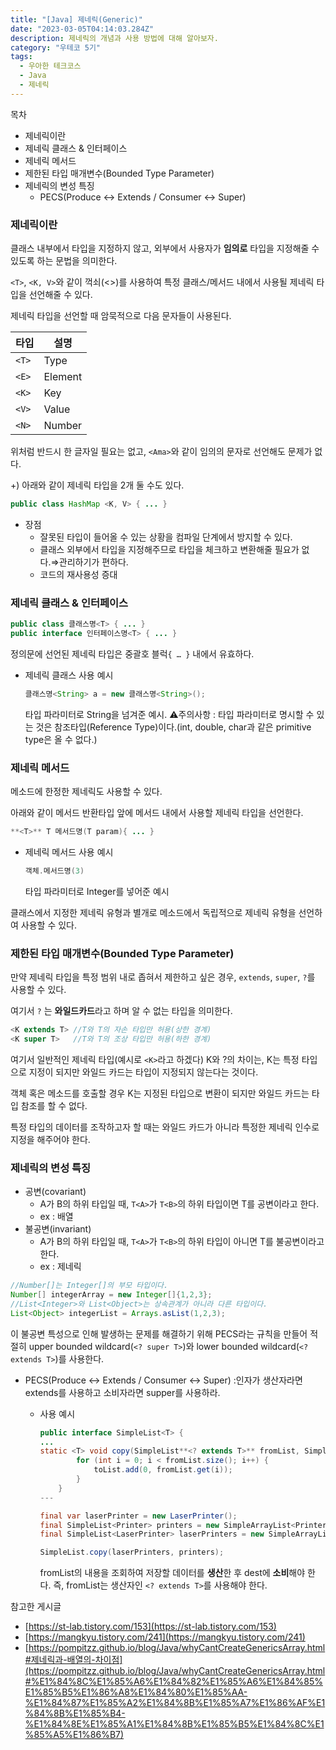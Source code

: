 ```yaml
---
title: "[Java] 제네릭(Generic)"
date: "2023-03-05T04:14:03.284Z"
description: 제네릭의 개념과 사용 방법에 대해 알아보자.
category: "우테코 5기"
tags:
  - 우아한 테크코스
  - Java
  - 제네릭
---
```


<nav>

목차

- 제네릭이란
- 제네릭 클래스 & 인터페이스
- 제네릭 메서드
- 제한된 타입 매개변수(Bounded Type Parameter)
- 제네릭의 변성 특징
  - PECS(Produce <-> Extends / Consumer <-> Super)

</nav>

### 제네릭이란

클래스 내부에서 타입을 지정하지 않고, 외부에서 사용자가 **임의로** 타입을 지정해줄 수 있도록 하는 문법을 의미한다.

`<T>`, `<K, V>`와 같이 꺽쇠(<>)를 사용하여 특정 클래스/메서드 내에서 사용될 제네릭 타입을 선언해줄 수 있다.

제네릭 타입을 선언할 때 암묵적으로 다음 문자들이 사용된다.

| 타입  | 설명    |
| ----- | ------- |
| `<T>` | Type    |
| `<E>` | Element |
| `<K>` | Key     |
| `<V>` | Value   |
| `<N>` | Number  |

위처럼 반드시 한 글자일 필요는 없고, `<Ama>`와 같이 임의의 문자로 선언해도 문제가 없다.

+) 아래와 같이 제네릭 타입을 2개 둘 수도 있다.

```java
public class HashMap <K, V> { ... }
```

- 장점
  - 잘못된 타입이 들어올 수 있는 상황을 컴파일 단계에서 방지할 수 있다.
  - 클래스 외부에서 타입을 지정해주므로 타입을 체크하고 변환해줄 필요가 없다.⇒관리하기가 편하다.
  - 코드의 재사용성 증대

### 제네릭 클래스 & 인터페이스

```java
public class 클래스명<T> { ... }
public interface 인터페이스명<T> { ... }
```

정의문에 선언된 제네릭 타입은 중괄호 블럭`{ … }` 내에서 유효하다.

- 제네릭 클래스 사용 예시
  ```java
  클래스명<String> a = new 클래스명<String>();
  ```
  타입 파라미터로 String을 넘겨준 예시.
  ⚠️주의사항 : 타입 파라미터로 명시할 수 있는 것은 참조타입(Reference Type)이다.(int, double, char과 같은 primitive type은 올 수 없다.)

### 제네릭 메서드

메소드에 한정한 제네릭도 사용할 수 있다.

아래와 같이 메서드 반환타입 앞에 메서드 내에서 사용할 제네릭 타입을 선언한다.

```java
**<T>** T 메서드명(T param){ ... }
```

- 제네릭 메서드 사용 예시
  ```java
  객체.메서드명(3)
  ```
  타입 파라미터로 Integer를 넣어준 예시

클래스에서 지정한 제네릭 유형과 별개로 메소드에서 독립적으로 제네릭 유형을 선언하여 사용할 수 있다.

### 제한된 타입 매개변수(Bounded Type Parameter)

만약 제네릭 타입을 특정 범위 내로 좁혀서 제한하고 싶은 경우, `extends`, `super`, `?`를 사용할 수 있다.

여기서 `?` 는 **와일드카드**라고 하며 알 수 없는 타입을 의미한다.

```java
<K extends T> //T와 T의 자손 타입만 허용(상한 경계)
<K super T>   //T와 T의 조상 타입만 허용(하한 경계)
```

여기서 일반적인 제네릭 타입(예시로 `<K>`라고 하겠다) K와 ?의 차이는, K는 특정 타입으로 지정이 되지만 와일드 카드는 타입이 지정되지 않는다는 것이다.

객체 혹은 메소드를 호출할 경우 K는 지정된 타입으로 변환이 되지만 와일드 카드는 타입 참조를 할 수 없다.

특정 타입의 데이터를 조작하고자 할 때는 와일드 카드가 아니라 특정한 제네릭 인수로 지정을 해주어야 한다.

### 제네릭의 변성 특징

- 공변(covariant)
  - A가 B의 하위 타입일 때, `T<A>`가 `T<B>`의 하위 타입이면 T를 공변이라고 한다.
  - ex : 배열
- 불공변(invariant)
  - A가 B의 하위 타입일 때, `T<A>`가 `T<B>`의 하위 타입이 아니면 T를 불공변이라고 한다.
  - ex : 제네릭

```java
//Number[]는 Integer[]의 부모 타입이다.
Number[] integerArray = new Integer[]{1,2,3};
//List<Integer>와 List<Object>는 상속관계가 아니라 다른 타입이다.
List<Object> integerList = Arrays.asList(1,2,3);
```

이 불공변 특성으로 인해 발생하는 문제를 해결하기 위해 PECS라는 규칙을 만들어 적절히 upper bounded wildcard(`<? super T>`)와 lower bounded wildcard(`<? extends T>`)를 사용한다.

- PECS(Produce <-> Extends / Consumer <-> Super)
  :인자가 생산자라면 extends를 사용하고 소비자라면 supper를 사용하라.

  - 사용 예시

    ```java
    public interface SimpleList<T> {
    ...
    static <T> void copy(SimpleList**<? extends T>** fromList, SimpleList<T> toList) {
            for (int i = 0; i < fromList.size(); i++) {
                toList.add(0, fromList.get(i));
            }
        }
    ---
    ```

    ```java
    final var laserPrinter = new LaserPrinter();
    final SimpleList<Printer> printers = new SimpleArrayList<Printer>();
    final SimpleList<LaserPrinter> laserPrinters = new SimpleArrayList<LaserPrinter>(laserPrinter);

    SimpleList.copy(laserPrinters, printers);
    ```

    fromList의 내용을 조회하여 저장할 데이터를 **생산**한 후 dest에 **소비**해야 한다.
    즉, fromList는 생산자인 `<? extends T>`를 사용해야 한다.

<nav>

참고한 게시글

- [https://st-lab.tistory.com/153](https://st-lab.tistory.com/153)
- [https://mangkyu.tistory.com/241](https://mangkyu.tistory.com/241)
- [https://pompitzz.github.io/blog/Java/whyCantCreateGenericsArray.html#제네릭과-배열의-차이점](https://pompitzz.github.io/blog/Java/whyCantCreateGenericsArray.html#%E1%84%8C%E1%85%A6%E1%84%82%E1%85%A6%E1%84%85%E1%85%B5%E1%86%A8%E1%84%80%E1%85%AA-%E1%84%87%E1%85%A2%E1%84%8B%E1%85%A7%E1%86%AF%E1%84%8B%E1%85%B4-%E1%84%8E%E1%85%A1%E1%84%8B%E1%85%B5%E1%84%8C%E1%85%A5%E1%86%B7)

</nav>
